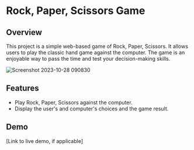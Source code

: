 <!DOCTYPE html>
<html>
<head>
    <title>Rock, Paper, Scissors Game</title>
</head>
<body>

<h1>Rock, Paper, Scissors Game</h1>

<h2>Overview</h2>

<p>This project is a simple web-based game of Rock, Paper, Scissors. It allows users to play the classic hand game against the computer. The game is an enjoyable way to pass the time and test your decision-making skills.</p>

![Screenshot 2023-10-28 090830](https://github.com/Haiderghadi/RPS-Game/assets/130603999/2fcdc198-b217-4f51-87c5-42ddc383f880)

<h2>Features</h2>

<ul>
    <li>Play Rock, Paper, Scissors against the computer.</li>
    <li>Display the user's and computer's choices and the game result.</li>
</ul>
<h2>Demo</h2>

<p>[Link to live demo, if applicable]</p>

</body>
</html>
